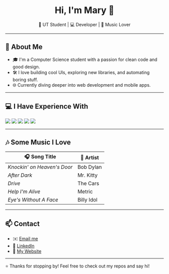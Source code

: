 <!-- README.md for GitHub Profile -->

<h1 align="center">Hi, I'm Mary 👋</h1>

<p align="center">🤘 UT Student | 💻 Developer | 🎵 Music Lover </p>

---

## 🧠 About Me

- 🎓 I'm a Computer Science student with a passion for clean code and good design.
- 🛠️ I love building cool UIs, exploring new libraries, and automating boring stuff.
- 🌐 Currently diving deeper into web development and mobile apps.

---

## 💻 I Have Experience With

<p align="left">
  <img src="https://img.shields.io/badge/Java-007396?style=for-the-badge&logo=java&logoColor=white" />
  <img src="https://img.shields.io/badge/Python-3776AB?style=for-the-badge&logo=python&logoColor=white" />
  <img src="https://img.shields.io/badge/React-20232A?style=for-the-badge&logo=react&logoColor=61DAFB" />
  <img src="https://img.shields.io/badge/Javascript-3178C6?style=for-the-badge&logo=typescript&logoColor=white" />
  <img src="https://img.shields.io/badge/Expo-000020?style=for-the-badge&logo=expo&logoColor=white" />
</p>

---

## 🎶 Some Music I Love

| 🎧 Song Title | 🎤 Artist |
|--------------|-----------|
| *Knockin' on Heaven's Door* | Bob Dylan |
| *After Dark* | Mr. Kitty |
| *Drive* | The Cars |
| *Help I'm Alive* | Metric |
| *Eye's Without A Face* | Billy Idol |

---

## 📫 Contact

- ✉️ [Email me](mailto:marywilliams@utexas.edu)
- 💼 [LinkedIn](https://www.linkedin.com/in/mary-williams-383a6728b/)
- 👾 [My Website](https://marywillivms.web.app/)
---

⭐️ Thanks for stopping by! Feel free to check out my repos and say hi!
